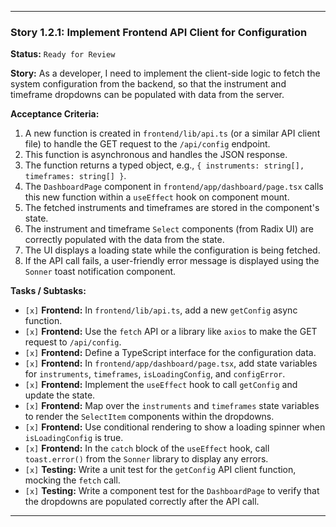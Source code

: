---

### **Story 1.2.1: Implement Frontend API Client for Configuration**

**Status:** `Ready for Review`

**Story:**
As a developer, I need to implement the client-side logic to fetch the system configuration from the backend, so that the instrument and timeframe dropdowns can be populated with data from the server.

**Acceptance Criteria:**
1.  A new function is created in `frontend/lib/api.ts` (or a similar API client file) to handle the GET request to the `/api/config` endpoint.
2.  This function is asynchronous and handles the JSON response.
3.  The function returns a typed object, e.g., `{ instruments: string[], timeframes: string[] }`.
4.  The `DashboardPage` component in `frontend/app/dashboard/page.tsx` calls this new function within a `useEffect` hook on component mount.
5.  The fetched instruments and timeframes are stored in the component's state.
6.  The instrument and timeframe `Select` components (from Radix UI) are correctly populated with the data from the state.
7.  The UI displays a loading state while the configuration is being fetched.
8.  If the API call fails, a user-friendly error message is displayed using the `Sonner` toast notification component.

**Tasks / Subtasks:**
-   `[x]` **Frontend:** In `frontend/lib/api.ts`, add a new `getConfig` async function.
-   `[x]` **Frontend:** Use the `fetch` API or a library like `axios` to make the GET request to `/api/config`.
-   `[x]` **Frontend:** Define a TypeScript interface for the configuration data.
-   `[x]` **Frontend:** In `frontend/app/dashboard/page.tsx`, add state variables for `instruments`, `timeframes`, `isLoadingConfig`, and `configError`.
-   `[x]` **Frontend:** Implement the `useEffect` hook to call `getConfig` and update the state.
-   `[x]` **Frontend:** Map over the `instruments` and `timeframes` state variables to render the `SelectItem` components within the dropdowns.
-   `[x]` **Frontend:** Use conditional rendering to show a loading spinner when `isLoadingConfig` is true.
-   `[x]` **Frontend:** In the `catch` block of the `useEffect` hook, call `toast.error()` from the `Sonner` library to display any errors.
-   `[x]` **Testing:** Write a unit test for the `getConfig` API client function, mocking the `fetch` call.
-   `[x]` **Testing:** Write a component test for the `DashboardPage` to verify that the dropdowns are populated correctly after the API call.

---
